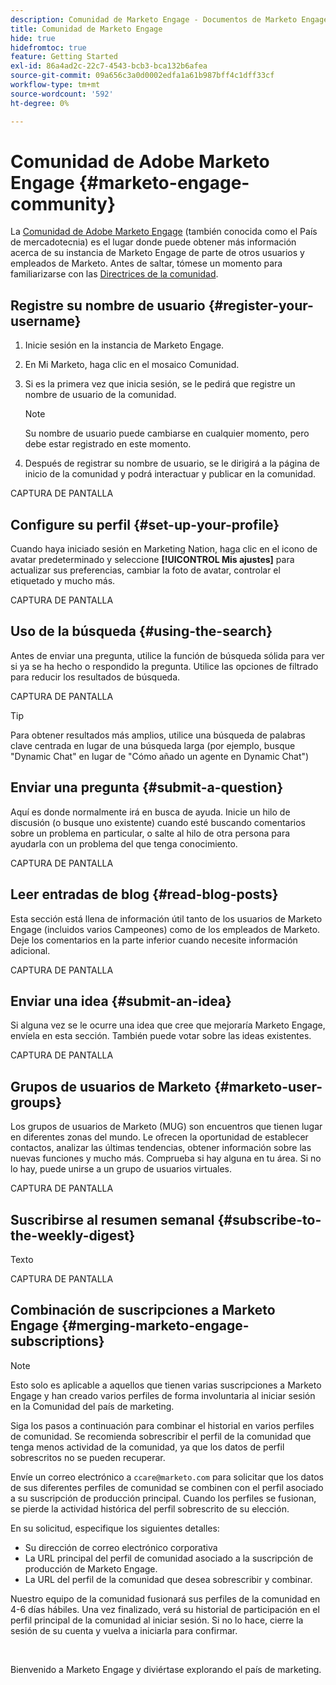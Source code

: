 ```yaml
---
description: Comunidad de Marketo Engage - Documentos de Marketo Engage - Documentación del producto
title: Comunidad de Marketo Engage
hide: true
hidefromtoc: true
feature: Getting Started
exl-id: 86a4ad2c-22c7-4543-bcb3-bca132b6afea
source-git-commit: 09a656c3a0d0002edfa1a61b987bff4c1dff33cf
workflow-type: tm+mt
source-wordcount: '592'
ht-degree: 0%

---
```


# Comunidad de Adobe Marketo Engage {#marketo-engage-community}

La [Comunidad de Adobe Marketo Engage](https://nation.marketo.com/) (también conocida como el País de mercadotecnia) es el lugar donde puede obtener más información acerca de su instancia de Marketo Engage de parte de otros usuarios y empleados de Marketo. Antes de saltar, tómese un momento para familiarizarse con las [Directrices de la comunidad](https://nation.marketo.com/t5/community-guidelines/ct-p/community-guidelines).

## Registre su nombre de usuario {#register-your-username}

1. Inicie sesión en la instancia de Marketo Engage.

1. En Mi Marketo, haga clic en el mosaico Comunidad.

1. Si es la primera vez que inicia sesión, se le pedirá que registre un nombre de usuario de la comunidad.

   >[!NOTE]
   >
   >Su nombre de usuario puede cambiarse en cualquier momento, pero debe estar registrado en este momento.

1. Después de registrar su nombre de usuario, se le dirigirá a la página de inicio de la comunidad y podrá interactuar y publicar en la comunidad.

CAPTURA DE PANTALLA

## Configure su perfil {#set-up-your-profile}

Cuando haya iniciado sesión en Marketing Nation, haga clic en el icono de avatar predeterminado y seleccione **[!UICONTROL Mis ajustes]** para actualizar sus preferencias, cambiar la foto de avatar, controlar el etiquetado y mucho más.

CAPTURA DE PANTALLA

## Uso de la búsqueda {#using-the-search}

Antes de enviar una pregunta, utilice la función de búsqueda sólida para ver si ya se ha hecho o respondido la pregunta. Utilice las opciones de filtrado para reducir los resultados de búsqueda.

CAPTURA DE PANTALLA

>[!TIP]
>
>Para obtener resultados más amplios, utilice una búsqueda de palabras clave centrada en lugar de una búsqueda larga (por ejemplo, busque &quot;Dynamic Chat&quot; en lugar de &quot;Cómo añado un agente en Dynamic Chat&quot;)

## Enviar una pregunta {#submit-a-question}

Aquí es donde normalmente irá en busca de ayuda. Inicie un hilo de discusión (o busque uno existente) cuando esté buscando comentarios sobre un problema en particular, o salte al hilo de otra persona para ayudarla con un problema del que tenga conocimiento.

CAPTURA DE PANTALLA

## Leer entradas de blog {#read-blog-posts}

Esta sección está llena de información útil tanto de los usuarios de Marketo Engage (incluidos varios Campeones) como de los empleados de Marketo. Deje los comentarios en la parte inferior cuando necesite información adicional.

CAPTURA DE PANTALLA

## Enviar una idea {#submit-an-idea}

Si alguna vez se le ocurre una idea que cree que mejoraría Marketo Engage, envíela en esta sección. También puede votar sobre las ideas existentes.

CAPTURA DE PANTALLA

## Grupos de usuarios de Marketo {#marketo-user-groups}

Los grupos de usuarios de Marketo (MUG) son encuentros que tienen lugar en diferentes zonas del mundo. Le ofrecen la oportunidad de establecer contactos, analizar las últimas tendencias, obtener información sobre las nuevas funciones y mucho más. Comprueba si hay alguna en tu área. Si no lo hay, puede unirse a un grupo de usuarios virtuales.

CAPTURA DE PANTALLA

## Suscribirse al resumen semanal {#subscribe-to-the-weekly-digest}

Texto

CAPTURA DE PANTALLA

## Combinación de suscripciones a Marketo Engage {#merging-marketo-engage-subscriptions}

>[!NOTE]
>
>Esto solo es aplicable a aquellos que tienen varias suscripciones a Marketo Engage y han creado varios perfiles de forma involuntaria al iniciar sesión en la Comunidad del país de marketing.

Siga los pasos a continuación para combinar el historial en varios perfiles de comunidad. Se recomienda sobrescribir el perfil de la comunidad que tenga menos actividad de la comunidad, ya que los datos de perfil sobrescritos no se pueden recuperar.

Envíe un correo electrónico a `ccare@marketo.com` para solicitar que los datos de sus diferentes perfiles de comunidad se combinen con el perfil asociado a su suscripción de producción principal. Cuando los perfiles se fusionan, se pierde la actividad histórica del perfil sobrescrito de su elección.

En su solicitud, especifique los siguientes detalles:

* Su dirección de correo electrónico corporativa
* La URL principal del perfil de comunidad asociado a la suscripción de producción de Marketo Engage.
* La URL del perfil de la comunidad que desea sobrescribir y combinar.

Nuestro equipo de la comunidad fusionará sus perfiles de la comunidad en 4-6 días hábiles. Una vez finalizado, verá su historial de participación en el perfil principal de la comunidad al iniciar sesión. Si no lo hace, cierre la sesión de su cuenta y vuelva a iniciarla para confirmar.

<br>

Bienvenido a Marketo Engage y diviértase explorando el país de marketing.

